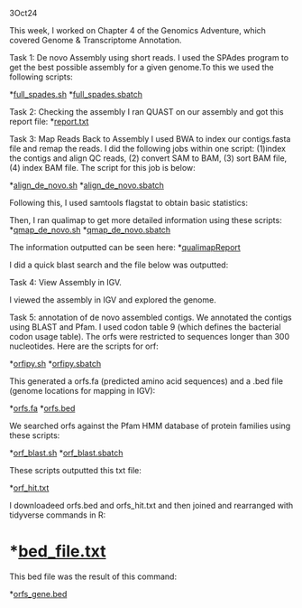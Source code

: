 3Oct24

This week, I worked on Chapter 4 of the Genomics Adventure, which covered Genome & Transcriptome Annotation.

Task 1: De novo Assembly using short reads. 
I used the SPAdes program to get the best possible assembly for a given genome.To this we used the following scripts:

*[full_spades.sh](https://github.com/jtm077/Biol726315/blob/main/Scripts/assembly/full_spades.sh)
*[full_spades.sbatch](https://github.com/jtm077/Biol726315/blob/main/Scripts/assembly/full_spades.sbatch)

Task 2: Checking the assembly
I ran QUAST on our assembly and got this report file:
*[report.txt](https://github.com/jtm077/Biol726315/blob/main/Genomic%20Adventures/assembly%20outputs/report.txt)

Task 3: Map Reads Back to Assembly
I used BWA to index our contigs.fasta file and remap the reads. I did the following jobs within one script: (1)index the contigs and align QC reads, (2) convert SAM to BAM, (3) sort BAM file, (4) index BAM file. The script for this job is below:

*[align_de_novo.sh](https://github.com/jtm077/Biol726315/blob/main/Scripts/assembly/align_de_novo.sh)
*[align_de_novo.sbatch](https://github.com/jtm077/Biol726315/blob/main/Scripts/assembly/align_de_novo.sbatch)

Following this, I used samtools flagstat to obtain basic statistics:

Then, I ran qualimap to get more detailed information using these scripts:
*[qmap_de_novo.sh](https://github.com/jtm077/Biol726315/blob/main/Scripts/assembly/qmap_de_novo.sh)
*[qmap_de_novo.sbatch](https://github.com/jtm077/Biol726315/blob/main/Scripts/assembly/qmap_de_novo.sbatch)

The information outputted can be seen here:
*[qualimapReport](https://github.com/jtm077/Biol726315/blob/main/Genomic%20Adventures/assembly%20outputs/bamqc/qualimapReport.html)

I did a quick blast search and the file below was outputted:

Task 4: View Assembly in IGV.

I viewed the assembly in IGV and explored the genome.

Task 5: annotation of de novo assembled contigs.
We annotated the contigs using BLAST and Pfam. I used codon table 9 (which defines the bacterial codon usage table). The orfs were restricted to sequences longer than 300 nucleotides. Here are the scripts for orf:

*[orfipy.sh](https://github.com/jtm077/Biol726315/blob/main/Scripts/assembly/orfipy.sh)
*[orfipy.sbatch](https://github.com/jtm077/Biol726315/blob/main/Scripts/assembly/orfipy.sbatch)

This generated a orfs.fa (predicted amino acid sequences) and a .bed file (genome locations for mapping in IGV):

*[orfs.fa](https://github.com/jtm077/Biol726315/blob/main/Genomic%20Adventures/assembly%20outputs/orfs.fa)
*[orfs.bed](https://github.com/jtm077/Biol726315/blob/main/Genomic%20Adventures/assembly%20outputs/orfs/orfs.bed)

We searched orfs against the Pfam HMM database of protein families using these scripts:

*[orf_blast.sh](https://github.com/jtm077/Biol726315/blob/main/Scripts/assembly/orf_blast.sh)
*[orf_blast.sbatch](https://github.com/jtm077/Biol726315/blob/main/Scripts/assembly/orf_blast.sbatch)

These scripts outputted this txt file:

*[orf_hit.txt](https://github.com/jtm077/Biol726315/blob/main/Genomic%20Adventures/assembly%20outputs/orfs/orf_best_hit.txt)

I downloadeed orfs.bed and orfs_hit.txt and then joined and rearranged with tidyverse commands in R:

# *[bed_file.txt](https://github.com/jtm077/Biol726315/blob/main/Scripts/assembly/bed_file.R)

This bed file was the result of this command:

*[orfs_gene.bed](https://github.com/jtm077/Biol726315/blob/main/Genomic%20Adventures/assembly%20outputs/orfs/orfs_gene.bed)
